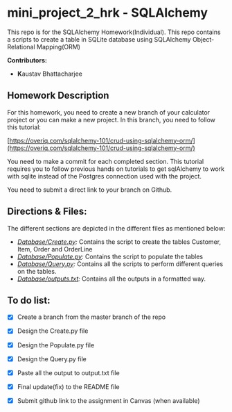 # mini_project_2_hrk - SQLAlchemy



This repo is for the SQLAlchemy Homework(Individual). This repo contains a scripts to create a table in SQLite database using SQLAlchemy Object-Relational Mapping(ORM)

**Contributors:**

- **K**austav Bhattacharjee

## Homework Description

For this homework, you need to create a new branch of your calculator project or you can make a new project. In this branch, you need to follow this tutorial:

[https://overiq.com/sqlalchemy-101/crud-using-sqlalchemy-orm/](https://overiq.com/sqlalchemy-101/crud-using-sqlalchemy-orm/)

You need to make a commit for each completed section.  This tutorial requires you to follow previous hands on tutorials to get sqlAlchemy to work with sqlite instead of the Postgres connection used with the project.  

You need to submit a direct link to your branch on Github.



## Directions & Files:

The different sections are depicted in the different files as mentioned below:

- *[Database/Create.py](Database/Create.py "Create"):* Contains the script to create the tables Customer, Item, Order and OrderLine
- *[Database/Populate.py](Database/Populate.py "Populate"):* Contains the script to populate the tables
- *[Database/Query.py](Database/Query.py "Query"):* Contains all the scripts to perform different queries on the tables.
- *[Database/outputs.txt](Database/outputs.txt "Outputs"):* Contains all the outputs in a formatted way.


## To do list:

- [x] Create a branch from the master branch of the repo
- [x] Design the Create.py file
- [x] Design the Populate.py file
- [x] Design the Query.py file
- [x] Paste all the output to output.txt file
- [x] Final update(fix) to the README file
- [x] Submit github link to the assignment in Canvas (when available)


